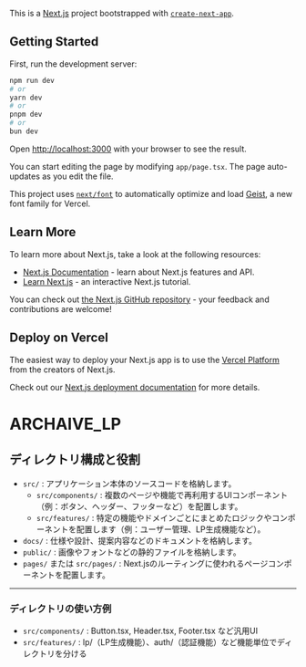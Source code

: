 This is a [Next.js](https://nextjs.org) project bootstrapped with [`create-next-app`](https://nextjs.org/docs/app/api-reference/cli/create-next-app).

## Getting Started

First, run the development server:

```bash
npm run dev
# or
yarn dev
# or
pnpm dev
# or
bun dev
```

Open [http://localhost:3000](http://localhost:3000) with your browser to see the result.

You can start editing the page by modifying `app/page.tsx`. The page auto-updates as you edit the file.

This project uses [`next/font`](https://nextjs.org/docs/app/building-your-application/optimizing/fonts) to automatically optimize and load [Geist](https://vercel.com/font), a new font family for Vercel.

## Learn More

To learn more about Next.js, take a look at the following resources:

- [Next.js Documentation](https://nextjs.org/docs) - learn about Next.js features and API.
- [Learn Next.js](https://nextjs.org/learn) - an interactive Next.js tutorial.

You can check out [the Next.js GitHub repository](https://github.com/vercel/next.js) - your feedback and contributions are welcome!

## Deploy on Vercel

The easiest way to deploy your Next.js app is to use the [Vercel Platform](https://vercel.com/new?utm_medium=default-template&filter=next.js&utm_source=create-next-app&utm_campaign=create-next-app-readme) from the creators of Next.js.

Check out our [Next.js deployment documentation](https://nextjs.org/docs/app/building-your-application/deploying) for more details.

# ARCHAIVE_LP

## ディレクトリ構成と役割

- `src/` : アプリケーション本体のソースコードを格納します。
  - `src/components/` : 複数のページや機能で再利用するUIコンポーネント（例：ボタン、ヘッダー、フッターなど）を配置します。
  - `src/features/` : 特定の機能やドメインごとにまとめたロジックやコンポーネントを配置します（例：ユーザー管理、LP生成機能など）。
- `docs/` : 仕様や設計、提案内容などのドキュメントを格納します。
- `public/` : 画像やフォントなどの静的ファイルを格納します。
- `pages/` または `src/pages/` : Next.jsのルーティングに使われるページコンポーネントを配置します。

---

### ディレクトリの使い方例

- `src/components/` : Button.tsx, Header.tsx, Footer.tsx など汎用UI
- `src/features/` : lp/（LP生成機能）、auth/（認証機能）など機能単位でディレクトリを分ける
